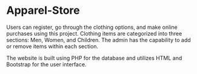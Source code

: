 # Apparel-Store

Users can register, go through the clothing options, and make online purchases using this project. Clothing items are categorized into three sections: Men, Women, and Children. The admin has the capability to add or remove items within each section. 

The website is built using PHP for the database and utilizes HTML and Bootstrap for the user interface.
